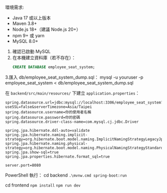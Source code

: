 環境需求:
- Java 17 或以上版本
- Maven 3.8+
- Node.js 18+（建議 Node.js 20+）
- npm 9+ 或 yarn
- MySQL 8.0+

1. 確認已啟動 MySQL
2. 在本機建立資料庫（若不存在）：
   ```sql
   CREATE DATABASE employee_seat_system;
3.匯入 db/employee_seat_system_dump.sql：
mysql -u youruser -p employee_seat_system < db/employee_seat_system_dump.sql

在 `backend/src/main/resources/` 下建立 `application.properties`：

```properties
spring.datasource.url=jdbc:mysql://localhost:3306/employee_seat_system?useSSL=false&serverTimezone=Asia/Taipei
spring.datasource.username=你的使用者名稱
spring.datasource.password=你的密碼
spring.datasource.driver-class-name=com.mysql.cj.jdbc.Driver

spring.jpa.hibernate.ddl-auto=validate
spring.jpa.hibernate.naming.implicit-strategy=org.hibernate.boot.model.naming.ImplicitNamingStrategyLegacyJpaImpl
spring.jpa.hibernate.naming.physical-strategy=org.hibernate.boot.model.naming.PhysicalNamingStrategyStandardImpl
spring.jpa.show-sql=true
spring.jpa.properties.hibernate.format_sql=true

server.port=8080
```

PowerShell 執行：
cd backend
`.\mvnw.cmd spring-boot:run`

cd frontend
`npm install`
`npm run dev`